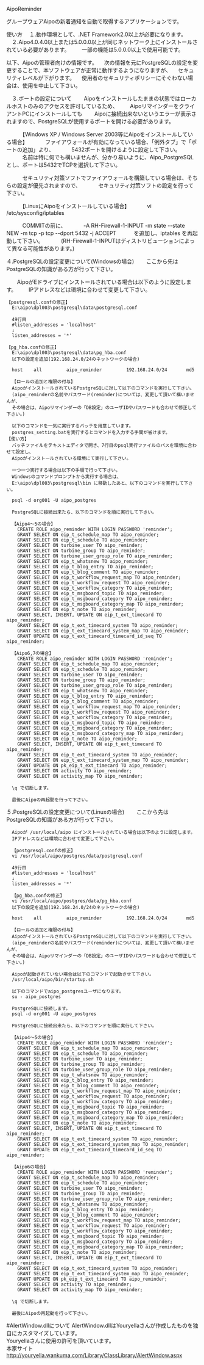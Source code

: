 AipoReminder

グループウェアAipoの新着通知を自動で取得するアプリケーションです。

使い方
　１.動作環境として、.NET Framework2.0以上が必要になります。
　２.Aipo4.0.4.0以上または5.0.0.0以上が同じネットワーク上にインストールされている必要があります。
　　一部の機能は5.0.0.0以上で使用可能です。

以下、Aipoの管理者向けの情報です。
　次の情報を元にPostgreSQLの設定を変更することで、本ソフトウェアが正常に動作するようになりますが、
　セキュリティレベルが下がります。
　使用者のセキュリティポリシーにそぐわない場合は、使用を中止して下さい。

　３.ポートの設定について
　　Aipoをインストールしたままの状態ではローカルホストのみのアクセスを許可しているため、
　　AipoリマインダーをクライアントPCにインストールしても
　　Aipoに接続出来ないというエラーが表示されますので、PostgreSQLが使用するポートを開ける必要があります。

　　　【Windows XP / Windows Server 2003等にAipoをインストールしている場合】
　　　ファイアウォールが有効になっている場合、「例外タブ」で「ポートの追加」より、
　　　5432ポートを開けるように設定して下さい。
　　　名前は特に何でも構いませんが、分かり易いように、Aipo_PostgreSQLとし、ポートは5432でTCPを選択して下さい。

　　　セキュリティ対策ソフトでファイアウォールを構築している場合は、そちらの設定が優先されますので、
　　　セキュリティ対策ソフトの設定を行って下さい。

　　　【LinuxにAipoをインストールしている場合】
　　　vi /etc/sysconfig/iptables

　　　COMMITの前に、
　　　-A RH-Firewall-1-INPUT -m state --state NEW -m tcp -p tcp --dport 5432 -j ACCEPT
　　　を追加し、iptables を再起動して下さい。
　　　(RH-Firewall-1-INPUTはディストリビューションによって異なる可能性があります。)

  ４.PostgreSQLの設定変更について(Windowsの場合)
　　ここから先はPostgreSQLの知識がある方が行って下さい。

　　AipoがEドライブにインストールされている場合は以下のように設定します。
　　IPアドレスなどは環境に合わせて変更して下さい。

    【postgresql.confの修正】
      E:\aipo\dpl003\postgresql\data\postgresql.conf

      49行目
      #listen_addresses = 'localhost'
      ↓
      listen_addresses = '*'

    【pg_hba.confの修正】
      E:\aipo\dpl003\postgresql\data\pg_hba.conf
      以下の設定を追加(192.168.24.0/24のネットワークの場合)

      host    all         aipo_reminder         192.168.24.0/24       md5

      【ロールの追加と権限の付与】
      AipoがインストールされているPostgreSQLに対して以下のコマンドを実行して下さい。
      (aipo_reminderの名前やパスワード(reminder)については、変更して頂いて構いませんが、
      その場合は、Aipoリマインダーの「DB設定」のユーザIDやパスワードも合わせて修正して下さい。)

      以下のコマンドを一気に実行するバッチを用意しています。
      postgres_setting.batを実行するとコマンドを入力する手間が省けます。
    【使い方】
      バッチファイルをテキストエディタで開き、7行目のpsql実行ファイルのパスを環境に合わせて設定し、
      Aipoがインストールされている環境にて実行して下さい。

      一つ一つ実行する場合は以下の手順で行って下さい。
      Windowsのコマンドプロンプトから実行する場合は、
      E:\aipo\dpl003\postgresql\bin に移動したあと、以下のコマンドを実行して下さい。

      psql -d org001 -U aipo_postgres

      PostgreSQLに接続出来たら、以下のコマンドを順に実行して下さい。

      【Aipo4～5の場合】
        CREATE ROLE aipo_reminder WITH LOGIN PASSWORD 'reminder';
        GRANT SELECT ON eip_t_schedule_map TO aipo_reminder;
        GRANT SELECT ON eip_t_schedule TO aipo_reminder;
        GRANT SELECT ON turbine_user TO aipo_reminder;
        GRANT SELECT ON turbine_group TO aipo_reminder;
        GRANT SELECT ON turbine_user_group_role TO aipo_reminder;
        GRANT SELECT ON eip_t_whatsnew TO aipo_reminder;
        GRANT SELECT ON eip_t_blog_entry TO aipo_reminder;
        GRANT SELECT ON eip_t_blog_comment TO aipo_reminder;
        GRANT SELECT ON eip_t_workflow_request_map TO aipo_reminder;
        GRANT SELECT ON eip_t_workflow_request TO aipo_reminder;
        GRANT SELECT ON eip_t_workflow_category TO aipo_reminder;
        GRANT SELECT ON eip_t_msgboard_topic TO aipo_reminder;
        GRANT SELECT ON eip_t_msgboard_category TO aipo_reminder;
        GRANT SELECT ON eip_t_msgboard_category_map TO aipo_reminder;
        GRANT SELECT ON eip_t_note TO aipo_reminder;
        GRANT SELECT, INSERT, UPDATE ON eip_t_ext_timecard TO aipo_reminder;
        GRANT SELECT ON eip_t_ext_timecard_system TO aipo_reminder;
        GRANT SELECT ON eip_t_ext_timecard_system_map TO aipo_reminder;
        GRANT UPDATE ON eip_t_ext_timecard_timecard_id_seq TO aipo_reminder;

      【Aipo6,7の場合】
        CREATE ROLE aipo_reminder WITH LOGIN PASSWORD 'reminder';
        GRANT SELECT ON eip_t_schedule_map TO aipo_reminder;
        GRANT SELECT ON eip_t_schedule TO aipo_reminder;
        GRANT SELECT ON turbine_user TO aipo_reminder;
        GRANT SELECT ON turbine_group TO aipo_reminder;
        GRANT SELECT ON turbine_user_group_role TO aipo_reminder;
        GRANT SELECT ON eip_t_whatsnew TO aipo_reminder;
        GRANT SELECT ON eip_t_blog_entry TO aipo_reminder;
        GRANT SELECT ON eip_t_blog_comment TO aipo_reminder;
        GRANT SELECT ON eip_t_workflow_request_map TO aipo_reminder;
        GRANT SELECT ON eip_t_workflow_request TO aipo_reminder;
        GRANT SELECT ON eip_t_workflow_category TO aipo_reminder;
        GRANT SELECT ON eip_t_msgboard_topic TO aipo_reminder;
        GRANT SELECT ON eip_t_msgboard_category TO aipo_reminder;
        GRANT SELECT ON eip_t_msgboard_category_map TO aipo_reminder;
        GRANT SELECT ON eip_t_note TO aipo_reminder;
        GRANT SELECT, INSERT, UPDATE ON eip_t_ext_timecard TO aipo_reminder;
        GRANT SELECT ON eip_t_ext_timecard_system TO aipo_reminder;
        GRANT SELECT ON eip_t_ext_timecard_system_map TO aipo_reminder;
        GRANT UPDATE ON pk_eip_t_ext_timecard TO aipo_reminder;
        GRANT SELECT ON activity TO aipo_reminder;
        GRANT SELECT ON activity_map TO aipo_reminder;

      \q で切断します。

      最後にAipoの再起動を行って下さい。

  ５.PostgreSQLの設定変更について(Linuxの場合)
　　ここから先はPostgreSQLの知識がある方が行って下さい。

      Aipoが /usr/local/aipo にインストールされている場合は以下のように設定します。
      IPアドレスなどは環境に合わせて変更して下さい。

      【postgresql.confの修正】
      vi /usr/local/aipo/postgres/data/postgresql.conf

      49行目
      #listen_addresses = 'localhost'
      ↓
      listen_addresses = '*'

      【pg_hba.confの修正】
      vi /usr/local/aipo/postgres/data/pg_hba.conf
      以下の設定を追加(192.168.24.0/24のネットワークの場合)

      host    all         aipo_reminder         192.168.24.0/24       md5

      【ロールの追加と権限の付与】
      AipoがインストールされているPostgreSQLに対して以下のコマンドを実行して下さい。
      (aipo_reminderの名前やパスワード(reminder)については、変更して頂いて構いませんが、
      その場合は、Aipoリマインダーの「DB設定」のユーザIDやパスワードも合わせて修正して下さい。)

      Aipoが起動されていない場合は以下のコマンドで起動させて下さい。
      /usr/local/aipo/bin/startup.sh

      以下のコマンドでaipo_postgresユーザになります。
      su - aipo_postgres

      PostgreSQLに接続します。
      psql -d org001 -U aipo_postgres

      PostgreSQLに接続出来たら、以下のコマンドを順に実行して下さい。

      【Aipo4～5の場合】
        CREATE ROLE aipo_reminder WITH LOGIN PASSWORD 'reminder';
        GRANT SELECT ON eip_t_schedule_map TO aipo_reminder;
        GRANT SELECT ON eip_t_schedule TO aipo_reminder;
        GRANT SELECT ON turbine_user TO aipo_reminder;
        GRANT SELECT ON turbine_group TO aipo_reminder;
        GRANT SELECT ON turbine_user_group_role TO aipo_reminder;
        GRANT SELECT ON eip_t_whatsnew TO aipo_reminder;
        GRANT SELECT ON eip_t_blog_entry TO aipo_reminder;
        GRANT SELECT ON eip_t_blog_comment TO aipo_reminder;
        GRANT SELECT ON eip_t_workflow_request_map TO aipo_reminder;
        GRANT SELECT ON eip_t_workflow_request TO aipo_reminder;
        GRANT SELECT ON eip_t_workflow_category TO aipo_reminder;
        GRANT SELECT ON eip_t_msgboard_topic TO aipo_reminder;
        GRANT SELECT ON eip_t_msgboard_category TO aipo_reminder;
        GRANT SELECT ON eip_t_msgboard_category_map TO aipo_reminder;
        GRANT SELECT ON eip_t_note TO aipo_reminder;
        GRANT SELECT, INSERT, UPDATE ON eip_t_ext_timecard TO aipo_reminder;
        GRANT SELECT ON eip_t_ext_timecard_system TO aipo_reminder;
        GRANT SELECT ON eip_t_ext_timecard_system_map TO aipo_reminder;
        GRANT UPDATE ON eip_t_ext_timecard_timecard_id_seq TO aipo_reminder;

      【Aipo6の場合】
        CREATE ROLE aipo_reminder WITH LOGIN PASSWORD 'reminder';
        GRANT SELECT ON eip_t_schedule_map TO aipo_reminder;
        GRANT SELECT ON eip_t_schedule TO aipo_reminder;
        GRANT SELECT ON turbine_user TO aipo_reminder;
        GRANT SELECT ON turbine_group TO aipo_reminder;
        GRANT SELECT ON turbine_user_group_role TO aipo_reminder;
        GRANT SELECT ON eip_t_whatsnew TO aipo_reminder;
        GRANT SELECT ON eip_t_blog_entry TO aipo_reminder;
        GRANT SELECT ON eip_t_blog_comment TO aipo_reminder;
        GRANT SELECT ON eip_t_workflow_request_map TO aipo_reminder;
        GRANT SELECT ON eip_t_workflow_request TO aipo_reminder;
        GRANT SELECT ON eip_t_workflow_category TO aipo_reminder;
        GRANT SELECT ON eip_t_msgboard_topic TO aipo_reminder;
        GRANT SELECT ON eip_t_msgboard_category TO aipo_reminder;
        GRANT SELECT ON eip_t_msgboard_category_map TO aipo_reminder;
        GRANT SELECT ON eip_t_note TO aipo_reminder;
        GRANT SELECT, INSERT, UPDATE ON eip_t_ext_timecard TO aipo_reminder;
        GRANT SELECT ON eip_t_ext_timecard_system TO aipo_reminder;
        GRANT SELECT ON eip_t_ext_timecard_system_map TO aipo_reminder;
        GRANT UPDATE ON pk_eip_t_ext_timecard TO aipo_reminder;
        GRANT SELECT ON activity TO aipo_reminder;
        GRANT SELECT ON activity_map TO aipo_reminder;

      \q で切断します。

      最後にAipoの再起動を行って下さい。


#AlertWindow.dllについて
AlertWindow.dllはYouryellaさんが作成したものを独自にカスタマイズしています。  
Youryellaさんに使用の許可を頂いています。  
本家サイト  
http://youryella.wankuma.com/Library/ClassLibrary/AlertWindow.aspx  

